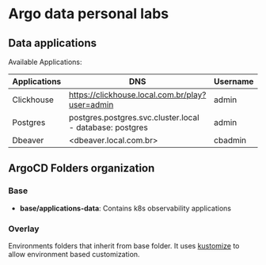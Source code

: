 # Argo data personal labs

## Data applications

Available Applications:

| Applications  | DNS | Username  | Password | Links |
| ------------- | ------------- | ------------- | ------------- | ------------- |
| Clickhouse | <https://clickhouse.local.com.br/play?user=admin> | admin | password | <https://clickhouse.com> |
| Postgres | postgres.postgres.svc.cluster.local - database: postgres | admin | password | <https://www.postgresql.org> |
| Dbeaver | <dbeaver.local.com.br> | cbadmin | cbadmin20 | <https://dbeaver.com/docs/cloudbeaver> |

## ArgoCD Folders organization

### Base

- **base/applications-data**: Contains k8s observability applications

### Overlay

Environments folders that inherit from base folder. It uses [kustomize](https://github.com/kubernetes-sigs/kustomize) to allow environment based customization.
